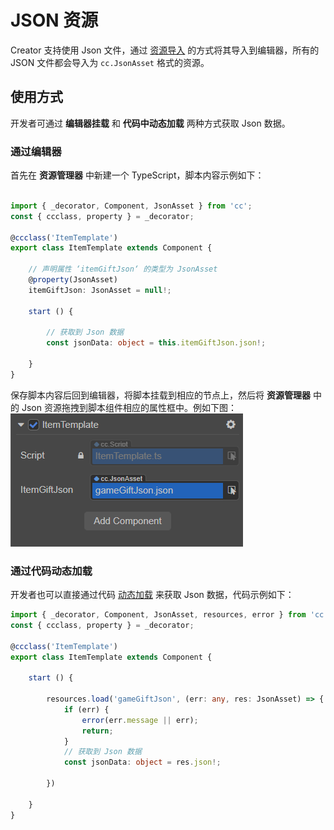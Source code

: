 # JSON 资源

Creator 支持使用 Json 文件，通过 [资源导入](./asset-workflow.md#%E5%AF%BC%E5%85%A5%E8%B5%84%E6%BA%90) 的方式将其导入到编辑器，所有的 JSON 文件都会导入为 `cc.JsonAsset` 格式的资源。

## 使用方式

开发者可通过 **编辑器挂载** 和 **代码中动态加载** 两种方式获取 Json 数据。

### 通过编辑器

首先在 **资源管理器** 中新建一个 TypeScript，脚本内容示例如下：

```ts

import { _decorator, Component, JsonAsset } from 'cc';
const { ccclass, property } = _decorator;

@ccclass('ItemTemplate')
export class ItemTemplate extends Component {

    // 声明属性 ‘itemGiftJson‘ 的类型为 JsonAsset
    @property(JsonAsset)
    itemGiftJson: JsonAsset = null!;

    start () {

        // 获取到 Json 数据
        const jsonData: object = this.itemGiftJson.json!;

    }
}

```

保存脚本内容后回到编辑器，将脚本挂载到相应的节点上，然后将 **资源管理器** 中的 Json 资源拖拽到脚本组件相应的属性框中。例如下图：
![itemGift](json/json.png)

### 通过代码动态加载

开发者也可以直接通过代码 [动态加载](./dynamic-load-resources.md#%E5%8A%A8%E6%80%81%E5%8A%A0%E8%BD%BD-resources) 来获取 Json 数据，代码示例如下：

```ts
import { _decorator, Component, JsonAsset, resources, error } from 'cc';
const { ccclass, property } = _decorator;

@ccclass('ItemTemplate')
export class ItemTemplate extends Component {

    start () {

        resources.load('gameGiftJson', (err: any, res: JsonAsset) => {
            if (err) {
                error(err.message || err);
                return;
            }
            // 获取到 Json 数据
            const jsonData: object = res.json!;

        })

    }
}
```
